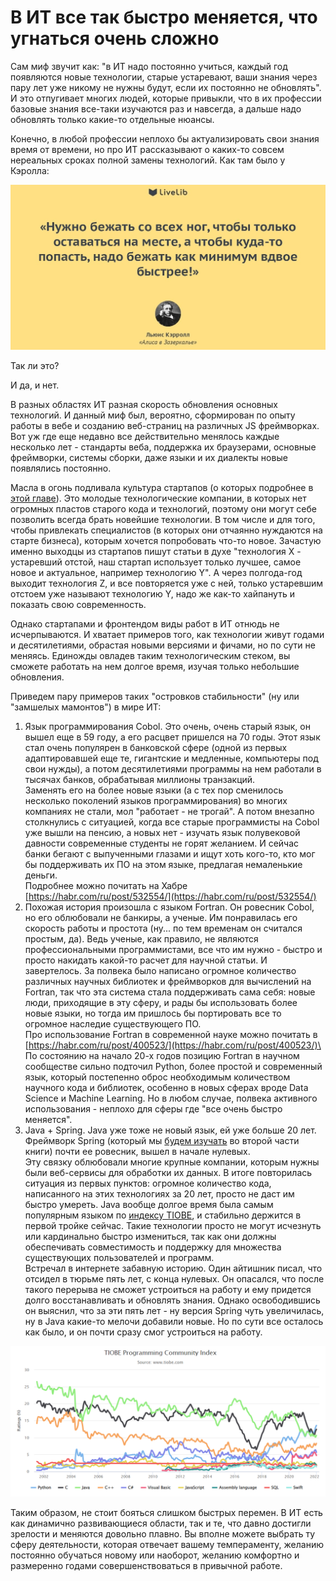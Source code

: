 # В ИТ все так быстро меняется, что угнаться очень сложно

Сам миф звучит как: "в ИТ надо постоянно учиться, каждый год появляются новые технологии, старые устаревают, ваши знания через пару лет уже никому не нужны будут, если их постоянно не обновлять". И это отпугивает многих людей, которые привыкли, что в их профессии базовые знания все-таки изучаются раз и навсегда, а дальше надо обновлять только какие-то отдельные нюансы.

Конечно, в любой профессии неплохо бы актуализировать свои знания время от времени, но про ИТ рассказывают о каких-то совсем нереальных сроках полной замены технологий. Как там было у Кэролла:

![](<../.gitbook/assets/image (3).png>)

Так ли это?

И да, и нет.

В разных областях ИТ разная скорость обновления основных технологий. И данный миф был, вероятно, сформирован по опыту работы в вебе и созданию веб-страниц на различных JS фреймворках. Вот уж где еще недавно все действительно менялось каждые несколько лет - стандарты веба, поддержка их браузерами, основные фреймворки, системы сборки, даже языки и их диалекты новые появлялись постоянно.&#x20;

Масла в огонь подливала культура стартапов (о которых подробнее в [этой главе](../s-chego-nachat/gde-iskat-stazhirovki-i-pervuyu-rabotu/startapy.md)). Это молодые технологические компании, в которых нет огромных пластов старого кода и технологий, поэтому они могут себе позволить всегда брать новейшие технологии. В том числе и для того, чтобы привлекать специалистов (в которых они отчаянно нуждаются на старте бизнеса), которым хочется попробовать что-то новое. Зачастую именно выходцы из стартапов пишут статьи в духе "технология Х - устаревший отстой, наш стартап использует только лучшее, самое новое и актуальное, например технологию Y". А через полгода-год выходит технология Z, и все повторяется уже с ней, только устаревшим отстоем уже называют технологию Y, надо же как-то хайпануть и показать свою современность.

Однако стартапами и фронтендом виды работ в ИТ отнюдь не исчерпываются. И хватает примеров того, как технологии живут годами и десятилетиями, обрастая новыми версиями и фичами, но по сути не меняясь. Единожды овладев таким технологическим стеком, вы сможете работать на нем долгое время, изучая только небольшие обновления.

Приведем пару примеров таких "островков стабильности" (ну или "замшелых мамонтов") в мире ИТ:

1. Язык программирования Cobol. Это очень, очень старый язык, он вышел еще в 59 году, а его расцвет пришелся на 70 годы. Этот язык стал очень популярен в банковской сфере (одной из первых адаптировавшей еще те, гигантские и медленные, компьютеры под свои нужды), а потом десятилетиями программы на нем работали в тысячах банков, обрабатывая миллионы транзакций.\
   Заменять его на более новые языки (а с тех пор сменилось несколько поколений языков программирования) во многих компаниях не стали, мол "работает - не трогай". А потом внезапно столкнулись с ситуацией, когда все старые программисты на Cobol уже вышли на пенсию, а новых нет - изучать язык полувековой давности современные студенты не горят желанием. И сейчас банки бегают с выпученными  глазами и ищут хоть кого-то, кто мог бы поддерживать их ПО на этом языке, предлагая немаленькие деньги.\
   Подробнее можно почитать на Хабре [https://habr.com/ru/post/532554/](https://habr.com/ru/post/532554/)
2. Похожая история произошла с языком Fortran. Он ровесник Cobol, но его облюбовали не банкиры, а ученые. Им понравилась его скорость работы и простота (ну... по тем временам он считался простым, да). Ведь ученые, как правило, не являются профессиональными программистами, все что им нужно - быстро и просто накидать какой-то расчет для научной статьи. И завертелось. За полвека было написано огромное количество различных научных библиотек и фреймворков для вычислений на Fortran, так что эта система стала поддерживать сама себя: новые люди, приходящие в эту сферу, и рады бы использовать более новые языки, но тогда им пришлось бы портировать все то огромное наследие существующего ПО.\
   Про использование Fortran в современной науке можно почитать в [https://habr.com/ru/post/400523/](https://habr.com/ru/post/400523/)\
   По состоянию на начало 20-х годов позицию Fortran в научном сообществе сильно подточил Python, более простой и современный язык, который постепенно оброс необходимым количеством научного кода и библиотек, особенно в новых сферах вроде Data Science и Machine Learning. Но в любом случае, полвека активного использования - неплохо для сферы где "все очень быстро меняется".
3. Java + Spring. Java уже тоже не новый язык, ей уже больше 20 лет. Фреймворк Spring (который мы [будем изучать](../put-enterprise-java-razrabotchika/spring-boot/) во второй части книги) почти ее ровесник, вышел в начале нулевых.\
   Эту связку облюбовали многие крупные компании, которым нужны были веб-сервисы для обработки их данных. В итоге повторилась ситуация из первых пунктов: огромное количество кода, написанного на этих технологиях за 20 лет, просто не даст им быстро умереть. Java вообще долгое время была самым популярным языком по [индексу TIOBE](https://tiobe.com/tiobe-index/), и стабильно держится в первой тройке сейчас. Такие технологии просто не могут исчезнуть или кардинально быстро измениться, так как они должны обеспечивать совместимость и поддержку для множества существующих  пользователей и программ.\
   Встречал в интернете забавную историю. Один айтишник писал, что отсидел в тюрьме пять лет, с конца нулевых. Он опасался, что после такого перерыва не сможет устроиться на работу и ему придется долго восстанавливать и обновлять знания. Однако освободившись он выяснил, что за эти пять лет - ну версия Spring чуть увеличилась, ну в Java какие-то мелочи добавили новые. Но по сути все осталось как было, и он почти сразу смог устроиться на работу.

![Популярность ЯП по годам, зеленая линия наверху - это Java, ее главные конкуренты это С (с его огромной историей и кодовой базой) и Python, ставший популярным в хайповых направлениях ML и Data Science последних лет](<../.gitbook/assets/image (4) (1).png>)

Таким образом, не стоит бояться слишком быстрых перемен. В ИТ есть как динамично развивающиеся области, так и те, что давно достигли зрелости и меняются довольно плавно. Вы вполне можете выбрать ту сферу деятельности, которая отвечает вашему темпераменту, желанию постоянно обучаться новому или наоборот, желанию комфортно и размеренно годами совершенствоваться в привычной работе.
